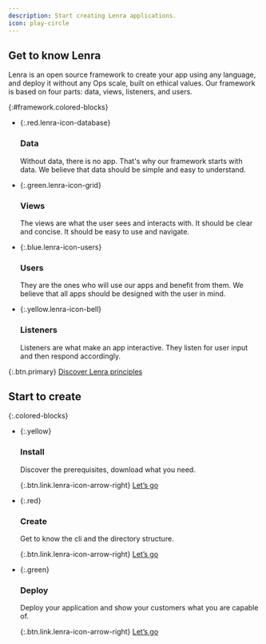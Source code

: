 ```yaml
---
description: Start creating Lenra applications.
icon: play-circle
---
```


## Get to know **Lenra**

Lenra is an open source framework to create your app using any language, and deploy it without any Ops scale, built on ethical values.
Our framework is based on four parts: data, views, listeners, and users.


{:#framework.colored-blocks}
- {:.red.lenra-icon-database}

    ### Data
    Without data, there is no app. That's why our framework starts with data. We believe that data should be simple and easy to understand.
- {:.green.lenra-icon-grid}

    ### Views
    The views are what the user sees and interacts with. It should be clear and concise. It should be easy to use and navigate.
- {:.blue.lenra-icon-users}

    ### Users
    They are the ones who will use our apps and benefit from them. We believe that all apps should be designed with the user in mind.
- {:.yellow.lenra-icon-bell}

    ### Listeners
    Listeners are what make an app interactive. They listen for user input and then respond accordingly.

{:.btn.primary}
[Discover Lenra principles](/getting-started/principles.html)

## Start to **create**

{:.colored-blocks}
- {:.yellow}
    
    ### Install
    Discover the prerequisites, download what you need.

    {:.btn.link.lenra-icon-arrow-right}
    [Let’s go](/getting-started/install.html)
- {:.red}
    
    ### Create
    Get to know the cli and the directory structure.

    {:.btn.link.lenra-icon-arrow-right}
    [Let’s go](/getting-started/create.html)
- {:.green}
    
    ### Deploy
    Deploy your application and show your customers what you are capable of.

    {:.btn.link.lenra-icon-arrow-right}
    [Let’s go](/getting-started/deploy.html)